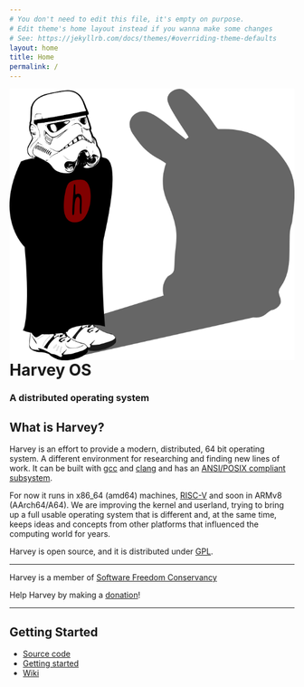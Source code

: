 ```yaml
---
# You don't need to edit this file, it's empty on purpose.
# Edit theme's home layout instead if you wanna make some changes
# See: https://jekyllrb.com/docs/themes/#overriding-theme-defaults
layout: home
title: Home
permalink: /
---
```


<img style="margin-left:10px; float: right;" src="/images/harvey-os-starwars-logo.svg" alt="harvey loves you!"/>

# Harvey OS
### A distributed operating system

## What is Harvey?

Harvey is an effort to provide a modern, distributed, 64 bit operating system. A different environment for researching and finding new lines of work. It can be built with <a href="https://gcc.gnu.org/">gcc</a> and <a href="http://clang.llvm.org/">clang</a> and has an [ANSI/POSIX compliant subsystem](https://github.com/Harvey-OS/apex/wiki).

For now it runs in x86_64 (amd64) machines, [RISC-V](https://riscv.org/) and soon in ARMv8 (AArch64/A64). We are improving the kernel and userland, trying to bring up a full usable operating system that is different and, at the same time, keeps ideas and concepts from other platforms that influenced the computing world for years.

Harvey is open source, and it is distributed under [GPL](http://www.gnu.org/licenses/old-licenses/gpl-2.0.en.html).

-----
Harvey is a member of [Software Freedom Conservancy](https://github.com/Harvey-OS/harvey/wiki/Conservancy)

Help Harvey by making a [donation](donate)!

-----

## Getting Started

- [Source code](https://github.com/Harvey-OS/harvey)
- [Getting started](https://github.com/Harvey-OS/harvey/wiki/Getting-Started)
- [Wiki](https://github.com/Harvey-OS/harvey/wiki)
